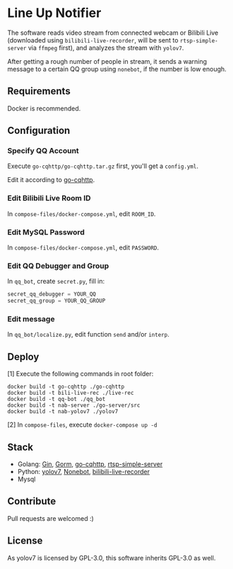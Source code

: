 # Line Up Notifier

The software reads video stream from connected webcam or Bilibili Live (downloaded using `bilibili-live-recorder`, will be sent to `rtsp-simple-server` via `ffmpeg` first), and analyzes the stream with `yolov7`.

After getting a rough number of people in stream, it sends a warning message to a certain QQ group using `nonebot`, if the number is low enough.

## Requirements

Docker is recommended.

## Configuration

### Specify QQ Account

Execute `go-cqhttp/go-cqhttp.tar.gz` first, you'll get a `config.yml`.

Edit it according to [go-cqhttp](https://github.com/Mrs4s/go-cqhttp).

### Edit Bilibili Live Room ID

In `compose-files/docker-compose.yml`, edit `ROOM_ID`.

### Edit MySQL Password

In `compose-files/docker-compose.yml`, edit `PASSWORD`.

### Edit QQ Debugger and Group

In `qq_bot`, create `secret.py`, fill in:

```python
secret_qq_debugger = YOUR_QQ
secret_qq_group = YOUR_QQ_GROUP
```

### Edit message

In `qq_bot/localize.py`, edit function `send` and/or `interp`.

## Deploy

[1] Execute the following commands in root folder:

```shell
docker build -t go-cqhttp ./go-cqhttp
docker build -t bili-live-rec ./live-rec
docker build -t qq-bot ./qq_bot
docker build -t nab-server ./go-server/src
docker build -t nab-yolov7 ./yolov7
```

[2] In `compose-files`, execute `docker-compose up -d`

## Stack

- Golang: [Gin](https://github.com/gin-gonic/gin), [Gorm](https://github.com/go-gorm/gorm), [go-cqhttp](https://github.com/Mrs4s/go-cqhttp), [rtsp-simple-server](https://github.com/aler9/rtsp-simple-server)
- Python: [yolov7](https://github.com/WongKinYiu/yolov7), [Nonebot](https://github.com/nonebot/nonebot), [bilibili-live-recorder](https://github.com/zachMelody/bilibili-live-recorder)
- Mysql

## Contribute

Pull requests are welcomed :)

## License

As yolov7 is licensed by GPL-3.0, this software inherits GPL-3.0 as well.
